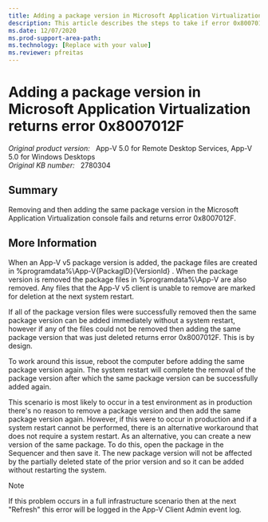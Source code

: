 ```yaml
---
title: Adding a package version in Microsoft Application Virtualization returns error 0x8007012F
description: This article describes the steps to take if error 0x8007012F is returned when adding an App-V v5 package.
ms.date: 12/07/2020
ms.prod-support-area-path: 
ms.technology: [Replace with your value]
ms.reviewer: pfreitas
---
```

# Adding a package version in Microsoft Application Virtualization returns error 0x8007012F

_Original product version:_ &nbsp; App-V 5.0 for Remote Desktop Services, App-V 5.0 for Windows Desktops  
_Original KB number:_ &nbsp; 2780304

## Summary

Removing and then adding the same package version in the Microsoft Application Virtualization console fails and returns error 0x8007012F.

## More Information

When an App-V v5 package version is added, the package files are created in %programdata%\App-V\{PackagID}\{VersionId} . When the package version is removed the package files in %programdata%\App-V are also removed. Any files that the App-V v5 client is unable to remove are marked for deletion at the next system restart.

If all of the package version files were successfully removed then the same package version can be added immediately without a system restart, however if any of the files could not be removed then adding the same package version that was just deleted returns error 0x8007012F. This is by design.

To work around this issue, reboot the computer before adding the same package version again. The system restart will complete the removal of the package version after which the same package version can be successfully added again.

This scenario is most likely to occur in a test environment as in production there's no reason to remove a package version and then add the same package version again. However, if this were to occur in production and if a system restart cannot be performed, there is an alternative workaround that does not require a system restart. As an alternative, you can create a new version of the same package. To do this, open the package in the Sequencer and then save it. The new package version will not be affected by the partially deleted state of the prior version and so it can be added without restarting the system.

> [!NOTE]
>  If this problem occurs in a full infrastructure scenario then at the next "Refresh" this error will be logged in the App-V Client Admin event log.
